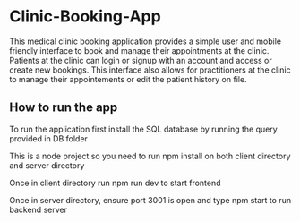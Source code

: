 # Clinic-Booking-App

This medical clinic booking application provides a simple user and mobile friendly interface to book and manage their appointments at the clinic. Patients at the clinic can login or signup with an account and access or create new bookings. This interface also allows for practitioners at the clinic to manage their appointements or edit the patient history on file.

## How to run the app

To run the application first install the SQL database by running the query provided in DB folder

This is a node project so you need to run npm install on both client directory and server directory

Once in client directory run npm run dev to start frontend

Once in server directory, ensure port 3001 is open and type npm start to run backend server
